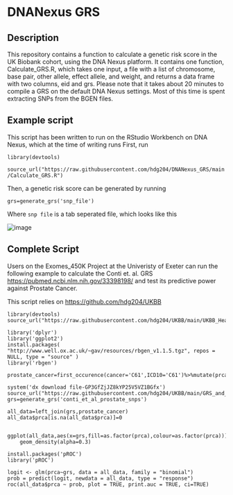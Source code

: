 # DNANexus GRS

## Description

This repository contains a function to calculate a genetic risk score in the UK Biobank cohort, using the DNA Nexus platform. It contains one function, Calculate_GRS.R, which takes one input, a file with a list of chromosome, base pair, other allele, effect allele, and weight, and returns a data frame with two columns, eid and grs. Please note that it takes about 20 minutes to compile a GRS on the default DNA Nexus settings. Most of this time is spent extracting SNPs from the BGEN files.

## Example script

This script has been written to run on the RStudio Workbench on DNA Nexus, which at the time of writing runs First, run

`library(devtools)`

`source_url("https://raw.githubusercontent.com/hdg204/DNANexus_GRS/main/Calculate_GRS.R")`

Then, a genetic risk score can be generated by running

`grs=generate_grs('snp_file')`

Where `snp file` is a tab seperated file, which looks like this

![image](https://user-images.githubusercontent.com/36624710/213706895-55a9471b-b85b-427d-997b-1306911b8c10.png)

## Complete Script

Users on the Exomes_450K Project at the Univeristy of Exeter can run the following example to calculate the Conti et. al. GRS https://pubmed.ncbi.nlm.nih.gov/33398198/ and test its predictive power against Prostate Cancer.

This script relies on https://github.com/hdg204/UKBB

```
library(devtools) 
source_url("https://raw.githubusercontent.com/hdg204/UKBB/main/UKBB_Health_Records_Public.R") 

library('dplyr')
library('ggplot2')
install.packages( "http://www.well.ox.ac.uk/~gav/resources/rbgen_v1.1.5.tgz", repos = NULL, type = "source" )
library('rbgen')

prostate_cancer=first_occurence(cancer='C61',ICD10='C61')%>%mutate(prca=1)

system('dx download file-GP3GfZjJZ8kYP25V5VZ1BGfx')
source_url("https://raw.githubusercontent.com/hdg204/UKBB/main/GRS_and_SNP_extraction.R") 
grs=generate_grs('conti_et_al_prostate_snps')

all_data=left_join(grs,prostate_cancer)
all_data$prca[is.na(all_data$prca)]=0


ggplot(all_data,aes(x=grs,fill=as.factor(prca),colour=as.factor(prca)))+
	geom_density(alpha=0.3)
	
install.packages('pROC')
library('pROC')
	
logit <- glm(prca~grs, data = all_data, family = "binomial")
prob = predict(logit, newdata = all_data, type = "response")
roc(all_data$prca ~ prob, plot = TRUE, print.auc = TRUE, ci=TRUE)
```
